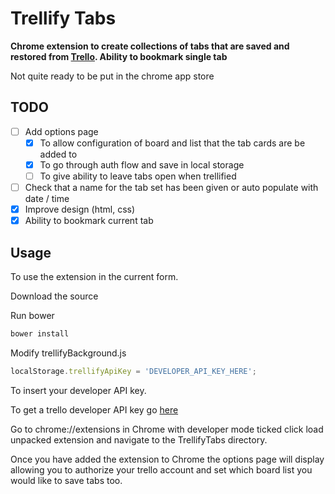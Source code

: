 # Trellify Tabs

**Chrome extension to create collections of tabs that are saved and restored from  [Trello](https://trello.com). Ability to bookmark single tab**

Not quite ready to be put in the chrome app store

## TODO
- [ ] Add options page
  - [x] To allow configuration of board and list that the tab cards are be added to
  - [x] To go through auth flow and save in local storage
  - [ ] To give ability to leave tabs open when trellified
- [ ] Check that a name for the tab set has been given or auto populate with date / time
- [x] Improve design (html, css)
- [x] Ability to bookmark current tab

## Usage

To use the extension in the current form.

Download the source

Run bower
```bash
bower install
```

Modify trellifyBackground.js

```javascript
localStorage.trellifyApiKey = 'DEVELOPER_API_KEY_HERE';
```

To insert your developer API key.

To get a trello developer API key go [here](https://trello.com/app-key)

Go to chrome://extensions in Chrome with developer mode ticked click load unpacked extension and navigate to the TrellifyTabs directory.

Once you have added the extension to Chrome the options page will display allowing you to authorize your trello account and set which board list you would like to save tabs too.
